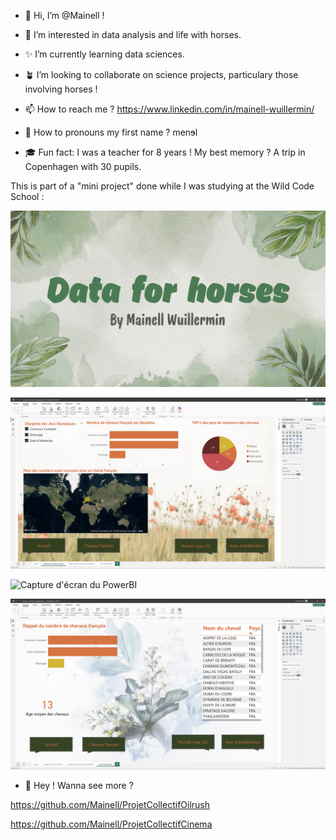 - 🎀 Hi, I’m @Mainell !

- 💝 I’m interested in data analysis and life with horses.
- ✨ I’m currently learning data sciences.
- 🪴 I’m looking to collaborate on science projects, particulary those involving horses !

- 📫 How to reach me ? https://www.linkedin.com/in/mainell-wuillermin/
- 🐺 How to pronouns my first name ? menɘl
- 🎓 Fun fact: I was a teacher for 8 years ! My best memory ? A trip in Copenhagen with 30 pupils.

This is part of a "mini project" done while I was studying at the Wild Code School :

![Capture d'écran du PowerBI](images/horses.png)

![Capture d'écran du PowerBI](images/carte.png)

![Capture d'écran du PowerBI](images/jo.png)

![Capture d'écran du PowerBI](images/fr.png)

- 🎀 Hey ! Wanna see more ?

https://github.com/Mainell/ProjetCollectifOilrush

https://github.com/Mainell/ProjetCollectifCinema
